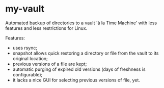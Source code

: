 my-vault
========

Automated backup of directories to a vault 'à la Time Machine' with less features and less restrictions for Linux.

Features:
- uses rsync;
- snapshot allows quick restoring a directory or file from the vault to its original location;
- previous versions of a file are kept;
- automatic purging of expired old versions (days of freshness is configurable);
- it lacks a nice GUI for selecting previous versions of file, yet.
